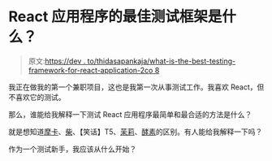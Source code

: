 # React 应用程序的最佳测试框架是什么？

> 原文:[https://dev . to/thidasapankaja/what-is-the-best-testing-framework-for-react-application-2co 8](https://dev.to/thidasapankaja/what-is-the-best-testing-framework-for-react-application--2co8)

我正在做我的第一个兼职项目，这也是我第一次从事测试工作。我喜欢 React，但不喜欢它的测试。

那么，谁能给我解释一下测试 React 应用程序最简单和最合适的方法是什么？

就是想知道[摩卡](https://mochajs.org/)、[柴](http://www.chaijs.com/)、【笑话】T5、[茉莉](https://jasmine.github.io/)、[酵素](http://airbnb.io/enzyme/)的区别。有人能给我解释一下吗？

作为一个测试新手，我应该从什么开始？